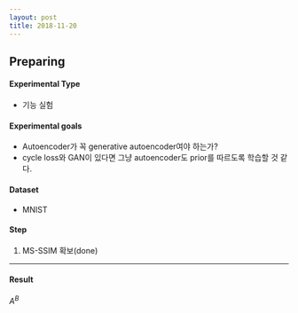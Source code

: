 ```yaml
---
layout: post
title: 2018-11-20
---
```

## **Preparing**

#### **Experimental Type**
- 기능 실험


#### **Experimental goals**
- Autoencoder가 꼭 generative autoencoder여야 하는가?
- cycle loss와 GAN이 있다면 그냥 autoencoder도 prior를 따르도록 학습할 것 같다.

#### **Dataset**
- MNIST


#### **Step**
1. MS-SSIM 확보(done)

* * *
#### **Result**
${A}^{B}$

